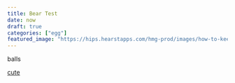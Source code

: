 ```yaml
---
title: Bear Test
date: now
draft: true
categories: ["egg"]
featured_image: "https://hips.hearstapps.com/hmg-prod/images/how-to-keep-ducks-call-ducks-1615457181.jpg?resize=2048:*"
---
```

balls

[cute](https://www.youtube.com/watch?v=dQw4w9WgXcQ)

